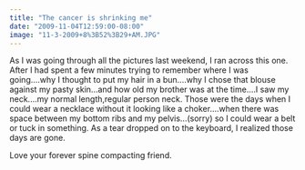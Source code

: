 ```yaml
---
title: "The cancer is shrinking me"
date: "2009-11-04T12:59:00-08:00"
image: "11-3-2009+8%3B52%3B29+AM.JPG"
---
```


As I was going through all the pictures last weekend, I ran across this one.
After I had spent a few minutes trying to remember where I was going....why I thought to put my hair in a bun....why I chose that blouse against my pasty skin...and how old my brother was at the time....I saw my neck....my normal length,regular person neck. Those were the days when I could wear a necklace without it looking like a choker....when there was space between my bottom ribs and my pelvis...(sorry) so I could wear a belt or tuck in something.
As a tear dropped on to the keyboard, I realized those days are gone.

Love your forever spine compacting friend.